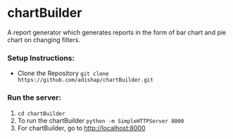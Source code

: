 # chartBuilder

A report generator which generates reports in the form of bar chart and pie chart on changing filters. 

### Setup Instructions:
* Clone the Repository
    ``` git clone https://github.com/adishap/chartBuilder.git ```

### Run the server:
1. `cd chartBuilder`
2. To run the chartBuilder
    ``` python -m SimpleHTTPServer 8000 ```
3. For chartBuilder, go to [http://localhost:8000](http://localhost:8000)